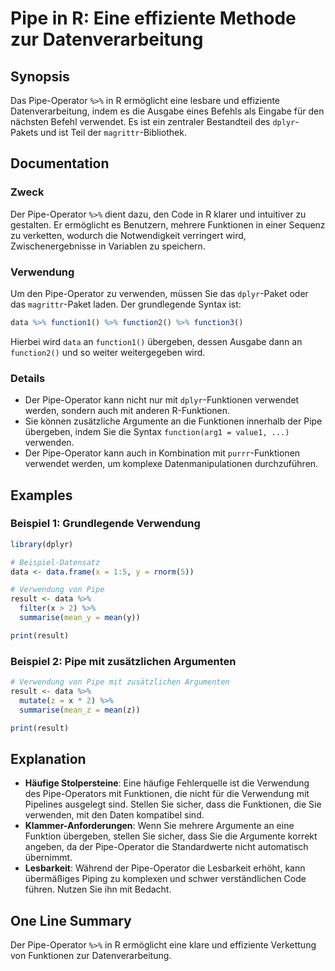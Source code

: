 <!--
Meta Description: # Pipe in R: Eine effiziente Methode zur Datenverarbeitung ## Synopsis Das Pipe-Operator `%>%` in R ermöglicht eine lesbare und effiziente Datenverarb...
Meta Keywords: pipe, die, der, sie, mit
-->

# Pipe in R: Eine effiziente Methode zur Datenverarbeitung

## Synopsis
Das Pipe-Operator `%>%` in R ermöglicht eine lesbare und effiziente Datenverarbeitung, indem es die Ausgabe eines Befehls als Eingabe für den nächsten Befehl verwendet. Es ist ein zentraler Bestandteil des `dplyr`-Pakets und ist Teil der `magrittr`-Bibliothek.

## Documentation
### Zweck
Der Pipe-Operator `%>%` dient dazu, den Code in R klarer und intuitiver zu gestalten. Er ermöglicht es Benutzern, mehrere Funktionen in einer Sequenz zu verketten, wodurch die Notwendigkeit verringert wird, Zwischenergebnisse in Variablen zu speichern.

### Verwendung
Um den Pipe-Operator zu verwenden, müssen Sie das `dplyr`-Paket oder das `magrittr`-Paket laden. Der grundlegende Syntax ist:

```R
data %>% function1() %>% function2() %>% function3()
```

Hierbei wird `data` an `function1()` übergeben, dessen Ausgabe dann an `function2()` und so weiter weitergegeben wird.

### Details
- Der Pipe-Operator kann nicht nur mit `dplyr`-Funktionen verwendet werden, sondern auch mit anderen R-Funktionen.
- Sie können zusätzliche Argumente an die Funktionen innerhalb der Pipe übergeben, indem Sie die Syntax `function(arg1 = value1, ...)` verwenden.
- Der Pipe-Operator kann auch in Kombination mit `purrr`-Funktionen verwendet werden, um komplexe Datenmanipulationen durchzuführen.

## Examples
### Beispiel 1: Grundlegende Verwendung
```R
library(dplyr)

# Beispiel-Datensatz
data <- data.frame(x = 1:5, y = rnorm(5))

# Verwendung von Pipe
result <- data %>%
  filter(x > 2) %>%
  summarise(mean_y = mean(y))

print(result)
```

### Beispiel 2: Pipe mit zusätzlichen Argumenten
```R
# Verwendung von Pipe mit zusätzlichen Argumenten
result <- data %>%
  mutate(z = x * 2) %>%
  summarise(mean_z = mean(z))

print(result)
```

## Explanation
- **Häufige Stolpersteine**: Eine häufige Fehlerquelle ist die Verwendung des Pipe-Operators mit Funktionen, die nicht für die Verwendung mit Pipelines ausgelegt sind. Stellen Sie sicher, dass die Funktionen, die Sie verwenden, mit den Daten kompatibel sind.
- **Klammer-Anforderungen**: Wenn Sie mehrere Argumente an eine Funktion übergeben, stellen Sie sicher, dass Sie die Argumente korrekt angeben, da der Pipe-Operator die Standardwerte nicht automatisch übernimmt.
- **Lesbarkeit**: Während der Pipe-Operator die Lesbarkeit erhöht, kann übermäßiges Piping zu komplexen und schwer verständlichen Code führen. Nutzen Sie ihn mit Bedacht.

## One Line Summary
Der Pipe-Operator `%>%` in R ermöglicht eine klare und effiziente Verkettung von Funktionen zur Datenverarbeitung.